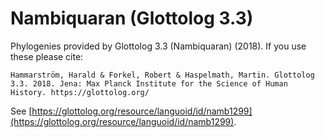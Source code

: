 # Nambiquaran (Glottolog 3.3)

Phylogenies provided by Glottolog 3.3 (Nambiquaran) (2018). If you use these please cite:

```
Hammarström, Harald & Forkel, Robert & Haspelmath, Martin. Glottolog 3.3. 2018. Jena: Max Planck Institute for the Science of Human History. https://glottolog.org/
```

See  [https://glottolog.org/resource/languoid/id/namb1299](https://glottolog.org/resource/languoid/id/namb1299).

